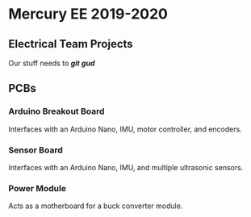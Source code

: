 # Mercury EE 2019-2020
## Electrical Team Projects
Our stuff needs to **_git gud_**

## PCBs

### Arduino Breakout Board
Interfaces with an Arduino Nano, IMU, motor controller, and encoders.

### Sensor Board 
Interfaces with an Arduino Nano, IMU, and multiple ultrasonic sensors. 
 
### Power Module
Acts as a motherboard for a buck converter module.
